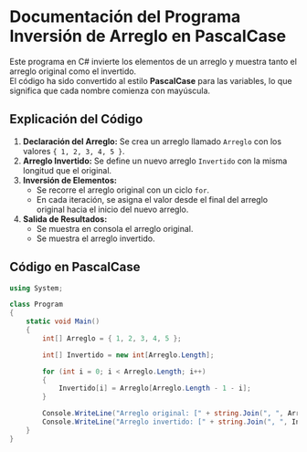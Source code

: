 # Documentación del Programa Inversión de Arreglo en PascalCase

Este programa en C# invierte los elementos de un arreglo y muestra tanto el arreglo original como el invertido.  
El código ha sido convertido al estilo **PascalCase** para las variables, lo que significa que cada nombre comienza con mayúscula.

## Explicación del Código

1. **Declaración del Arreglo:** Se crea un arreglo llamado `Arreglo` con los valores `{ 1, 2, 3, 4, 5 }`.  
2. **Arreglo Invertido:** Se define un nuevo arreglo `Invertido` con la misma longitud que el original.  
3. **Inversión de Elementos:**  
   - Se recorre el arreglo original con un ciclo `for`.  
   - En cada iteración, se asigna el valor desde el final del arreglo original hacia el inicio del nuevo arreglo.  
4. **Salida de Resultados:**  
   - Se muestra en consola el arreglo original.  
   - Se muestra el arreglo invertido.  

## Código en PascalCase

```csharp
using System;

class Program
{
    static void Main()
    {
        int[] Arreglo = { 1, 2, 3, 4, 5 };

        int[] Invertido = new int[Arreglo.Length];

        for (int i = 0; i < Arreglo.Length; i++)
        {
            Invertido[i] = Arreglo[Arreglo.Length - 1 - i];
        }

        Console.WriteLine("Arreglo original: [" + string.Join(", ", Arreglo) + "]");
        Console.WriteLine("Arreglo invertido: [" + string.Join(", ", Invertido) + "]");
    }
}
